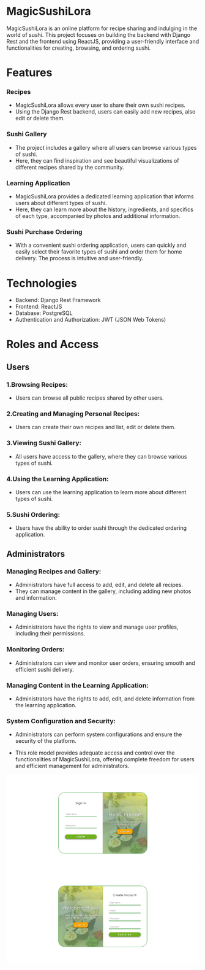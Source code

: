 # MagicSushiLora
 

 MagicSushiLora is an online platform for recipe sharing and indulging in the world of sushi. This project focuses on building the backend with Django Rest and the frontend using ReactJS, providing a user-friendly interface and functionalities for creating, browsing, and ordering sushi.

# Features
### Recipes
- MagicSushiLora allows every user to share their own sushi recipes. 
- Using the Django Rest backend, users can easily add new recipes, also edit or delete them.

### Sushi Gallery
- The project includes a gallery where all users can browse various types of sushi. 
- Here, they can find inspiration and see beautiful visualizations of different recipes shared by the community.

### Learning Application
- MagicSushiLora provides a dedicated learning application that informs users about different types of sushi. 
- Here, they can learn more about the history, ingredients, and specifics of each type, accompanied by photos and additional information.

### Sushi Purchase Ordering
- With a convenient sushi ordering application, users can quickly and easily select their favorite types of sushi and order them for home delivery. The process is intuitive and user-friendly.

# Technologies
- Backend: Django Rest Framework
- Frontend: ReactJS
- Database: PostgreSQL
- Authentication and Authorization: JWT (JSON Web Tokens)

# Roles and Access
## Users
### 1.Browsing Recipes:
- Users can browse all public recipes shared by other users.

### 2.Creating and Managing Personal Recipes:
- Users can create their own recipes and list, edit or delete them.

### 3.Viewing Sushi Gallery:
- All users have access to the gallery, where they can browse various types of sushi.

### 4.Using the Learning Application:
- Users can use the learning application to learn more about different types of sushi.

### 5.Sushi Ordering:
- Users have the ability to order sushi through the dedicated ordering application.

## Administrators
### Managing Recipes and Gallery:
- Administrators have full access to add, edit, and delete all recipes.
- They can manage content in the gallery, including adding new photos and information.

### Managing Users:
- Administrators have the rights to view and manage user profiles, including their permissions.

### Monitoring Orders:
- Administrators can view and monitor user orders, ensuring smooth and efficient sushi delivery.

### Managing Content in the Learning Application:
- Administrators have the rights to add, edit, and delete information from the learning application.

### System Configuration and Security:
- Administrators can perform system configurations and ensure the security of the platform.

- This role model provides adequate access and control over the functionalities of MagicSushiLora, offering complete freedom for users and efficient management for administrators.

![Sign in](./MagicSushiLoraReact/public/screenshots/Screenshot%202024-01-30%20100847.png)
![Sign up](./MagicSushiLoraReact/public/screenshots/Screenshot%202024-01-30%20101229.png)